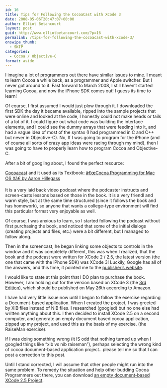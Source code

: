 ```yaml
---
id: 16
title: Tips for Following the CocoaCast with XCode 3
date: 2008-05-06T20:47:07+00:00
author: Elliot Betancourt
layout: post
guid: http://www.elliotbetancourt.com/?p=16
permalink: /tips-for-following-the-cocoacast-with-xcode-3/
onswipe_thumb:
  - SKIP
categories:
  - Cocoa / Objective-C
format: aside
---
```

I imagine a lot of programmers out there have similar issues to mine. I meant to learn Cocoa a while back, as a programmer and Apple switcher. But I never got around to it. Fast forward to March 2008, I still haven&#8217;t started learning Cocoa, and now the iPhone SDK comes out! I guess its time to learn!
  
Of course, I first assumed I would just plow through it. I downloaded the first SDK the day it became available, ripped into the sample projects that were online and looked at the code, I honestly could not make heads or tails of a lot of it. I could figure out what code was building the interface elements, and I could see the dummy arrays that were feeding into it, and had a vague idea of most of the syntax (I had programmed in C and C++ but never in Objective-C). No, If I was going to program for the iPhone (and of course all sorts of crazy app ideas were racing through my mind), then I was going to have to properly learn how to program Cocoa and Objective-C.
  
After a bit of googling about, I found the perfect resource:
  
[Cocoacast](http://www.cocoacast.com/) and it used as its Textbook: [â€œCocoa Programming for Mac OS Xâ€ by Aaron Hillegass](http://www.amazon.com/Cocoa-Programming-Mac-OS-2nd/dp/0321213149)
  
It is a very laid back video podcast where the podcaster instructs and screen-casts lessons based on those in the book. It is a very friendl and warm style, but at the same time structured (since it follows the book and has homework), so anyone that wants a college-type environment will find this particular format very enjoyable as well.
  
Of course, I was anxious to learn, so I started following the podcast without first purchasing the book, and noticed that some of the initial dialogs (creating projects and files, etc.) were a bit different, but I managed to follow along.
  
Then in the screencast, he began linking some objects to controls in the window and it was completely different, this was when I realized, that the book and the podcast were written for XCode 2 / 2.5, the latest version (the one that came with the iPhone SDK) was XCode 3! Luckily, Google has all of the answers, and this time, it pointed me to the [publisher&#8217;s website](http://www.bignerdranch.com/products/cocoa1.shtml).
  
I would like to state at this point that I DO plan to purchase the book. However, I am holding out for the version based on XCode 3 (the [3rd Edition](http://www.amazon.com/Cocoa-Programming-Mac-OS-3rd/dp/0321503619)), which should be published on May 26th according to Amazon.
  
I have had very little issue now until I began to follow the exercise regarding a Document-based application. When I created the project, I was greeted by XIB files instead of NIB files. I researched (googled) but no one else had written anything about this. I then decided to install XCode 2.5 on a second computer, and generate an empty document based cocoa application, zipped up my project, and used this as the basis of my exercise. (the RaiseMan exercise).
  
If I was doing something wrong (it IS odd that nothing turned up when I googled things like &#8220;xib vs nib raiseman&#8221;), perhaps selecting the wrong kind of cocoa document-based application project&#8230;please tell me so that I can post a correction to this post.
  
Until I stand corrected, I will assume that other people might run into the same problem. To remedy the situation and help other budding Cocoa Programmers out there, you can download [an empty document-based XCode 2.5 Project](http://www.elliotbetancourt.com/wp-content/uploads/RaiseMan.zip).